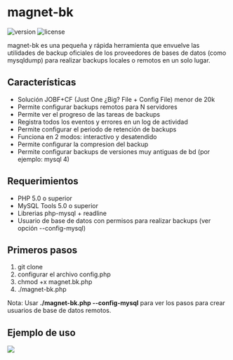 # magnet-bk
![version](https://img.shields.io/badge/version-1.0.0-blue.svg) ![license](https://img.shields.io/badge/license-MIT-green.svg)

magnet-bk es una pequeña y rápida herramienta que envuelve las utilidades de backup oficiales de los proveedores de bases de datos (como mysqldump) para realizar backups locales o remotos en un solo lugar.

## Características

* Solución JOBF+CF (Just One ¿Big? File + Config File) menor de 20k
* Permite configurar backups remotos para N servidores
* Permite ver el progreso de las tareas de backups
* Registra todos los eventos y errores en un log de actividad
* Permite configurar el periodo de retención de backups
* Funciona en 2 modos: interactivo y desatendido 
* Permite configurar la compresion del backup
* Permite configurar backups de versiones muy antiguas de bd (por ejemplo: mysql 4)

## Requerimientos
* PHP 5.0 o superior
* MySQL Tools 5.0 o superior
* Librerias php-mysql + readline
* Usuario de base de datos con permisos para realizar backups (ver opción --config-mysql)

## Primeros pasos

1. git clone <this repo>
2. configurar el archivo config.php
3. chmod +x magnet.bk.php
4. ./magnet-bk.php

Nota: Usar **./magnet-bk.php --config-mysql** para ver los pasos para crear usuarios de base de datos remotos.

## Ejemplo de uso

<img src="http://www.bluenix.pe/tools/scripting/magnet-bk/magnet-bk.png" />
